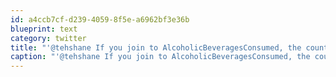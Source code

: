 ```yaml
---
id: a4ccb7cf-d239-4059-8f5e-a6962bf3e36b
blueprint: text
category: twitter
title: "'@tehshane If you join to AlcoholicBeveragesConsumed, the count(*) is much higher"
caption: "'@tehshane If you join to AlcoholicBeveragesConsumed, the count(*) is much higher"
---
```

